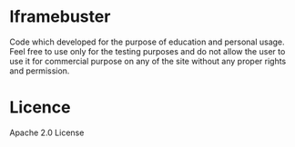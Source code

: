 # Iframebuster
Code which developed for the purpose of education and personal usage. Feel free to use only for the testing purposes and do not allow the user to use it for commercial purpose on any of the site without any proper rights and permission.

# Licence
Apache 2.0 License
